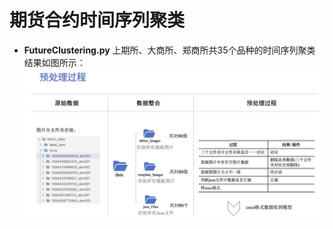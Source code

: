 # 期货合约时间序列聚类


- **FutureClustering.py**
上期所、大商所、郑商所共35个品种的时间序列聚类
结果如图所示：
![Aaron Swartz](https://github.com/GitZWH-hub/DeepLearning/blob/master/FabricDefect/data_handle.png)


